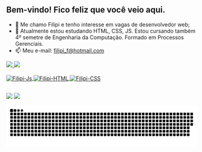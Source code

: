 ## Bem-vindo! Fico feliz que você veio aqui.

- 👀 Me chamo Filipi e tenho interesse em vagas de desenvolvedor web;
- 🌱  Atualmente estou estudando HTML, CSS, JS. Estou cursando também 4º semetre de Engenharia da Computação. Formado em Processos Gerenciais.
- 📫 Meu e-mail: filipi_f@hotmail.com
 
 <div>
  <a href="https://github.com/fffilipi">
  <img height="160em" src="https://github-readme-stats.vercel.app/api?username=fffilipi&show_icons=true&theme=dracula&include_all_commits=true&count_private=true"/>
  <img height="160em" src="https://github-readme-stats.vercel.app/api/top-langs/?username=fffilipi&layout=compact&langs_count=7&theme=dracula"/>
</div>
  <div style="display: inline_block"><br>
  <img align="center" alt="Filipi-Js" height="30" width="100" src="https://img.shields.io/badge/JavaScript-323330?style=for-the-badge&logo=javascript&logoColor=F7DF1E">
  <img align="center" alt="Filipi-HTML" height="30" width="70" src="https://img.shields.io/badge/HTML5-E34F26?style=for-the-badge&logo=html5&logoColor=white">
  <img align="center" alt="Filipi-CSS" height="30" width="70" src="https://img.shields.io/badge/CSS3-1572B6?style=for-the-badge&logo=css3&logoColor=white">
 </div>

##
 
<div> 
    <a href="https://instagram.com/fffilipi" target="_blank"><img src="https://img.shields.io/badge/-Instagram-%23E4405F?style=for-the-badge&logo=instagram&logoColor=white" target="_blank"></a>
 	  <a href="https://www.linkedin.com/in/fffilipi" target="_blank"><img src="https://img.shields.io/badge/-LinkedIn-%230077B5?style=for-the-badge&logo=linkedin&logoColor=white" target="_blank"></a> 
 
  ![Snake animation](https://github.com/fffilipi/fffilipi/blob/output/github-contribution-grid-snake.svg)
 
</div>
